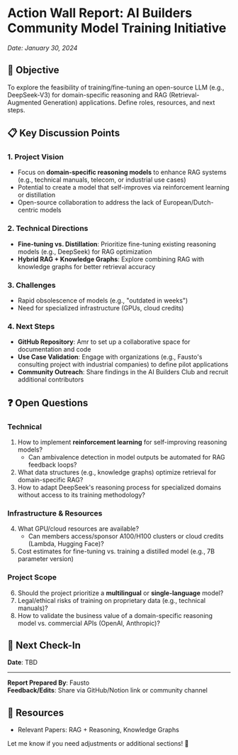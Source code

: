 # Action Wall Report: AI Builders Community Model Training Initiative
*Date: January 30, 2024*

## 🎯 Objective
To explore the feasibility of training/fine-tuning an open-source LLM (e.g., DeepSeek-V3) for domain-specific reasoning and RAG (Retrieval-Augmented Generation) applications. Define roles, resources, and next steps.

## 📋 Key Discussion Points

### 1. Project Vision
- Focus on **domain-specific reasoning models** to enhance RAG systems (e.g., technical manuals, telecom, or industrial use cases)
- Potential to create a model that self-improves via reinforcement learning or distillation
- Open-source collaboration to address the lack of European/Dutch-centric models

### 2. Technical Directions
- **Fine-tuning vs. Distillation**: Prioritize fine-tuning existing reasoning models (e.g., DeepSeek) for RAG optimization
- **Hybrid RAG + Knowledge Graphs**: Explore combining RAG with knowledge graphs for better retrieval accuracy

### 3. Challenges
- Rapid obsolescence of models (e.g., "outdated in weeks")
- Need for specialized infrastructure (GPUs, cloud credits)

### 4. Next Steps
- **GitHub Repository**: Amr to set up a collaborative space for documentation and code
- **Use Case Validation**: Engage with organizations (e.g., Fausto's consulting project with industrial companies) to define pilot applications
- **Community Outreach**: Share findings in the AI Builders Club and recruit additional contributors

## ❓ Open Questions

### Technical
1. How to implement **reinforcement learning** for self-improving reasoning models?
   - Can ambivalence detection in model outputs be automated for RAG feedback loops?
2. What data structures (e.g., knowledge graphs) optimize retrieval for domain-specific RAG?
3. How to adapt DeepSeek's reasoning process for specialized domains without access to its training methodology?

### Infrastructure & Resources
4. What GPU/cloud resources are available?
   - Can members access/sponsor A100/H100 clusters or cloud credits (Lambda, Hugging Face)?
5. Cost estimates for fine-tuning vs. training a distilled model (e.g., 7B parameter version)

### Project Scope
6. Should the project prioritize a **multilingual** or **single-language** model?
7. Legal/ethical risks of training on proprietary data (e.g., technical manuals)?
8. How to validate the business value of a domain-specific reasoning model vs. commercial APIs (OpenAI, Anthropic)?

## 🚀 Next Check-In
**Date**: TBD

---

**Report Prepared By**: Fausto  
**Feedback/Edits**: Share via GitHub/Notion link or community channel

## 🔗 Resources
- Relevant Papers: RAG + Reasoning, Knowledge Graphs

Let me know if you need adjustments or additional sections! 🌟